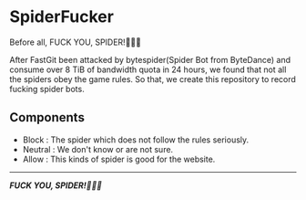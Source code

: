 # SpiderFucker

Before all, FUCK YOU, SPIDER!🖕🖕🖕

After FastGit been attacked by bytespider(Spider Bot from ByteDance) and consume over 8 TiB of bandwidth quota in 24 hours, we found that not all the spiders obey the game rules. So that, we create this repository to record fucking spider bots.

## Components

- Block : The spider which does not follow the rules seriously.
- Neutral : We don't know or are not sure.
- Allow : This kinds of spider is good for the website.

-----

***FUCK YOU, SPIDER!🖕🖕🖕***
